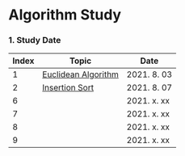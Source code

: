 # Algorithm Study

### 1. Study Date
|Index|Topic|Date|
|------|---|---|
|1|[Euclidean Algorithm](https://alkorithm.tistory.com/entry/Algorithm-Study-%EC%9C%A0%ED%81%B4%EB%A6%AC%EB%93%9C-%ED%98%B8%EC%A0%9C%EB%B2%95Euclidean-algorithm%EC%9C%BC%EB%A1%9C-%EC%B5%9C%EB%8C%80%EA%B3%B5%EC%95%BD%EC%88%98-%EA%B5%AC%ED%95%98%EA%B8%B0java-swift-Alkorithm)|2021. 8. 03|
|2|[Insertion Sort](https://alkorithm.tistory.com/entry/Algorithm-Study-%EC%82%BD%EC%9E%85-%EC%A0%95%EB%A0%ACInsertion-Sort-java-swift-Alkorithm)|2021. 8. 07|
|6||2021. x. xx|
|7||2021. x. xx|
|8||2021. x. xx|
|9||2021. x. xx|
